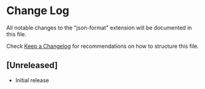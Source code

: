 # Change Log

All notable changes to the "json-format" extension will be documented in this file.

Check [Keep a Changelog](http://keepachangelog.com/) for recommendations on how to structure this file.

## [Unreleased]

- Initial release